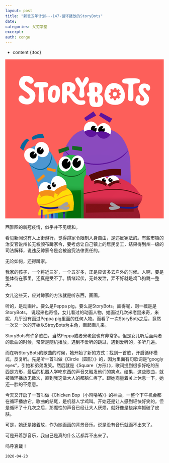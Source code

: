 ```yaml
---
layout: post
title: "新爸五年计划---147-循环播放的StoryBots"
date:
categories: 父范学堂
excerpt:
auth: conge
---
```

* content
{:toc}

![StoryBots](/assets/images/父范学堂/118382-7669a213ed15f47d.png)

西雅图的新冠疫情，似乎并不见缓和。

看见新闻说有人上街游行，觉得蹲家令限制人身自由，是违反宪法的。有些市镇的治安官说州长无权颁布蹲家令，要考虑让自己镇上的居民复工，结果得到州一级的司法解释，说违反蹲家令是会被追究法律责任的。

无论如何，还得蹲家。

我家的孩子，一个将近三岁，一个五岁多，正是应该多去户外的时候。人啊，要是整体待在家里，还真是受不了。情绪起伏，无处发泄，弄不好就是鸡飞狗跳一整天。

女儿这些天，应对蹲家的方法就是听东西，画画。

听的，是动画片。要么是Peppa pig，要么是StoryBots。画得呢，则一概是是StoryBots。 说起来也奇怪，女儿看过的动画人物，她画过几次米老鼠米奇，米妮，几乎没有画过Peppa pig里面的任何人物。而看了一次StoryBots之后，竟然一次又一次的开始以StroyBots为主角，画起画儿来。

StoryBots有许多歌曲，当然Peppa或者米老鼠也有非常多。但是女儿听后面两者的歌曲的时候，常常是随机播放，遇到不爱听的跳过，遇到爱听的，多听几遍。

而在听StoryBots的歌曲的时候，她开始了新的方式：找到一首歌，开启循环模式，反复听。先是听一首叫做《Circle（圆形）》的，因为里面有句歌词是“googly eyes”，引她和弟弟发笑。然后就是《Square（方形）》，歌词提到很多好吃的东西是方形，最后的机器人学吃东西的声音又触发他们的笑点。结果，这些歌曲，就被循环播放无数次，直到我这做大人的都脑仁疼了。跟她商量着关上休息一下，她还一脸的不愿意。

今天又开启了一首叫做《Chicken Bop（小鸡咯咯）》的神曲，一整个下午机会都在循环播放它。歌曲的结尾，是机器人学鸡叫。开始还是让人感到轻快好笑的。但是循环了十几次之后，那魔性的声音已经让大人厌烦，就好像是挠痒痒抓破了皮肤。

可是，她还是接着放，作为她画画的背景音乐。说是没有音乐就画不出来了。

可是开着那音乐，我自己是真的什么活都弄不出来了。

呜呼哀哉！
```
2020-04-23
```
